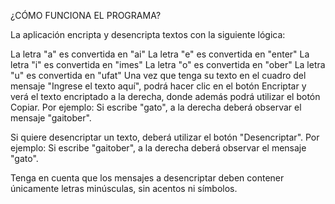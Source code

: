 ¿CÓMO FUNCIONA EL PROGRAMA?

La aplicación encripta y desencripta textos con la siguiente lógica:

La letra "a" es convertida en "ai"
La letra "e" es convertida en "enter"
La letra "i" es convertida en "imes"
La letra "o" es convertida en "ober"
La letra "u" es convertida en "ufat"
Una vez que tenga su texto en el cuadro del mensaje "Ingrese el texto aquí", podrá hacer clic en el botón Encriptar y verá el texto encriptado a la derecha, donde además podrá utilizar el botón Copiar. Por ejemplo:
Si escribe "gato", a la derecha deberá observar el mensaje "gaitober".

Si quiere desencriptar un texto, deberá utilizar el botón "Desencriptar". Por ejemplo:
Si escribe "gaitober", a la derecha deberá observar el mensaje "gato".

Tenga en cuenta que los mensajes a desencriptar deben contener únicamente letras minúsculas, sin acentos ni símbolos.
